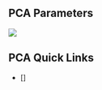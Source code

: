 ## PCA Parameters ##
![](https://github.com/Avkash/mldl/blob/master/algos/pca.png?raw=true)

## PCA Quick Links ##

 - []
